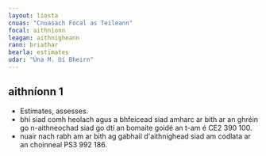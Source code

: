 ```yaml
---
layout: liosta
cnuas: "Cnuasach Focal as Teileann"
focal: aithníonn
leagan: aithnigheann
rann: briathar
bearla: estimates
udar: "Úna M. Uí Bheirn"
---
```


## aithníonn 1

* Estimates, assesses.
* bhí siad comh heolach agus a bhfeicead
siad amharc ar bith ar an ghréin go n-aithneochad siad go
dtí an bomaite goidé an t-am é CE2 390 100.
* nuair nach rabh am ar bith ag gabhail
d'aithnighead siad am codlata ar an
choinneal PS3 992 186.


